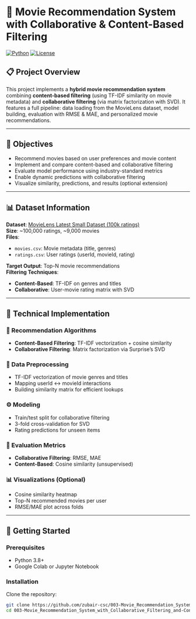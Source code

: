 # 🧠 Movie Recommendation System with Collaborative & Content-Based Filtering

[![Python](https://img.shields.io/badge/Python-3.8%2B-blue)](https://www.python.org/)
[![License](https://img.shields.io/badge/License-MIT-green)](LICENSE)

## 📋 Project Overview
This project implements a **hybrid movie recommendation system** combining **content-based filtering** (using TF-IDF similarity on movie metadata) and **collaborative filtering** (via matrix factorization with SVD). It features a full pipeline: data loading from the MovieLens dataset, model building, evaluation with RMSE & MAE, and personalized movie recommendations.

---

## 🎯 Objectives
- Recommend movies based on user preferences and movie content
- Implement and compare content-based and collaborative filtering
- Evaluate model performance using industry-standard metrics
- Enable dynamic predictions with collaborative filtering
- Visualize similarity, predictions, and results (optional extension)

---

## 📊 Dataset Information
**Dataset**: [MovieLens Latest Small Dataset (100k ratings)](https://grouplens.org/datasets/movielens/)  
**Size**: ~100,000 ratings, ~9,000 movies  
**Files**:
- `movies.csv`: Movie metadata (title, genres)
- `ratings.csv`: User ratings (userId, movieId, rating)

**Target Output**: Top-N movie recommendations  
**Filtering Techniques**:
- **Content-Based**: TF-IDF on genres and titles
- **Collaborative**: User-movie rating matrix with SVD

---

## 🔧 Technical Implementation

### 📌 Recommendation Algorithms
- **Content-Based Filtering**: TF-IDF vectorization + cosine similarity
- **Collaborative Filtering**: Matrix factorization via Surprise’s SVD

### 🧹 Data Preprocessing
- TF-IDF vectorization of movie genres and titles
- Mapping userId ↔ movieId interactions
- Building similarity matrix for efficient lookups

### ⚙️ Modeling
- Train/test split for collaborative filtering
- 3-fold cross-validation for SVD
- Rating predictions for unseen items

### 📏 Evaluation Metrics
- **Collaborative Filtering**: RMSE, MAE
- **Content-Based**: Cosine similarity (unsupervised)

### 📊 Visualizations (Optional)
- Cosine similarity heatmap
- Top-N recommended movies per user
- RMSE/MAE plot across folds

---

## 🚀 Getting Started

### Prerequisites
- Python 3.8+
- Google Colab or Jupyter Notebook

### Installation
Clone the repository:
```bash
git clone https://github.com/zubair-csc/003-Movie_Recommendation_System_with_Collaborative_Filtering_and-Content_Based_Filtering.git
cd 003-Movie_Recommendation_System_with_Collaborative_Filtering_and-Content_Based_Filtering
